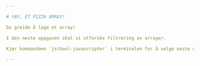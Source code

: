 ```yaml
---

# YAY, ET PIZZA ARRAY!

Du greide å lage et array!

I den neste oppgaven skal vi utforske filtrering av arrayer.

Kjør kommandoen `jschool-javascripter` i terminalen for å velge neste oppgave.

---
```

